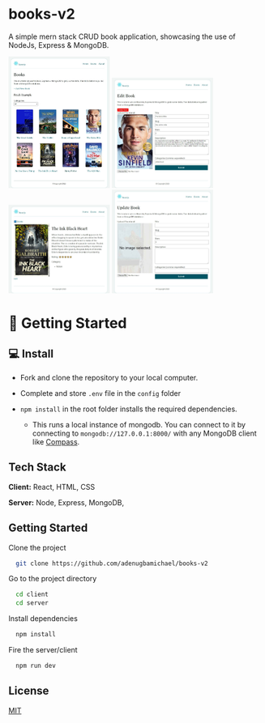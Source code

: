 # books-v2

A simple mern stack CRUD book application, showcasing the use of NodeJs, Express & MongoDB.

<img width="200" src="/client/src/assets/book.png" alt="home" title="Books">
<img width="200" src="/client/src/assets/edit.png" alt="edit" title="Edit Book">
<img width="200" src="/client/src/assets/single.png" alt="details" title="Book Details">
<img width="200" src="/client/src/assets/update.png" alt="add" title="Add a New Book">

# 🚀 Getting Started

## 💻 Install

- Fork and clone the repository to your local computer.
- Complete and store `.env` file in the `config` folder

- `npm install` in the root folder installs the required dependencies.
  - This runs a local instance of mongodb. You can connect to it by connecting to `mongodb://127.0.0.1:8000/` with any MongoDB client like [Compass](https://www.mongodb.com/products/compass).

## Tech Stack

**Client:** React, HTML, CSS

**Server:** Node, Express, MongoDB,

## Getting Started

Clone the project

```bash
  git clone https://github.com/adenugbamichael/books-v2
```

Go to the project directory

```bash
  cd client
  cd server
```

Install dependencies

```bash
  npm install
```

Fire the server/client

```bash
  npm run dev
```

## License

[MIT](https://choosealicense.com/licenses/mit/)
